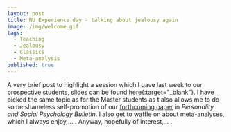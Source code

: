 ```yaml
---
layout: post
title: NU Experience day - talking about jealousy again
image: /img/welcome.gif
tags:
  - Teaching
  - Jealousy
  - Classics
  - Meta-analysis
published: true
---
```


A very brief post to highlight a session which I gave last week to our prospective students, slides can be found [here](https://tvpollet.github.io/open_day_lecture_jealousy/Jealousy_lecture.html){:target="_blank"}. I have picked the same topic as for the Master students as t also allows me to do some shameless self-promotion of our [forthcoming paper](https://psyarxiv.com/28yvp/) in _Personality and Social Psychology Bulletin_. I also get to waffle on about meta-analyses, which I always enjoy,... . Anyway, hopefully of interest,... .

